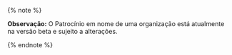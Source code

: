 {% note %}

**Observação:** O Patrocínio em nome de uma organização está atualmente na versão beta e sujeito a alterações.

{% endnote %}